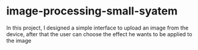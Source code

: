 # image-processing-small-syatem
In this project, I designed a simple interface to upload an image from the device, after that the user can choose the effect he wants to be applied to the image
